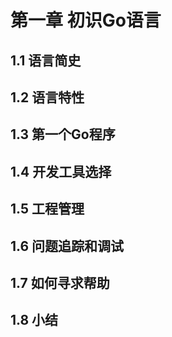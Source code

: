 # 第一章 初识Go语言
## 1.1 语言简史
## 1.2 语言特性
## 1.3 第一个Go程序
## 1.4 开发工具选择
## 1.5 工程管理
## 1.6 问题追踪和调试
## 1.7 如何寻求帮助
## 1.8 小结
